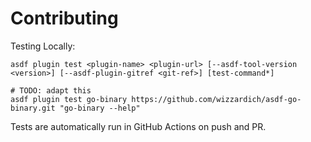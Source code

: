 # Contributing

Testing Locally:

```shell
asdf plugin test <plugin-name> <plugin-url> [--asdf-tool-version <version>] [--asdf-plugin-gitref <git-ref>] [test-command*]

# TODO: adapt this
asdf plugin test go-binary https://github.com/wizzardich/asdf-go-binary.git "go-binary --help"
```

Tests are automatically run in GitHub Actions on push and PR.
